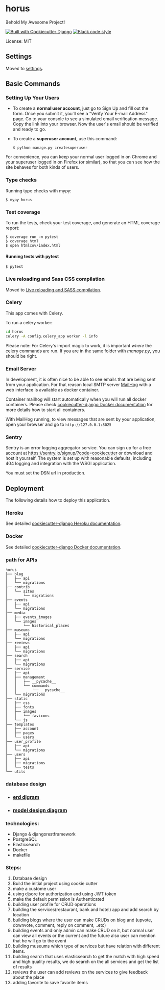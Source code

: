 # horus

Behold My Awesome Project!

[![Built with Cookiecutter Django](https://img.shields.io/badge/built%20with-Cookiecutter%20Django-ff69b4.svg?logo=cookiecutter)](https://github.com/cookiecutter/cookiecutter-django/)
[![Black code style](https://img.shields.io/badge/code%20style-black-000000.svg)](https://github.com/ambv/black)

License: MIT

## Settings

Moved to [settings](http://cookiecutter-django.readthedocs.io/en/latest/settings.html).

## Basic Commands

### Setting Up Your Users

-   To create a **normal user account**, just go to Sign Up and fill out the form. Once you submit it, you'll see a "Verify Your E-mail Address" page. Go to your console to see a simulated email verification message. Copy the link into your browser. Now the user's email should be verified and ready to go.

-   To create a **superuser account**, use this command:

        $ python manage.py createsuperuser

For convenience, you can keep your normal user logged in on Chrome and your superuser logged in on Firefox (or similar), so that you can see how the site behaves for both kinds of users.

### Type checks

Running type checks with mypy:

    $ mypy horus

### Test coverage

To run the tests, check your test coverage, and generate an HTML coverage report:

    $ coverage run -m pytest
    $ coverage html
    $ open htmlcov/index.html

#### Running tests with pytest

    $ pytest

### Live reloading and Sass CSS compilation

Moved to [Live reloading and SASS compilation](https://cookiecutter-django.readthedocs.io/en/latest/developing-locally.html#sass-compilation-live-reloading).

### Celery

This app comes with Celery.

To run a celery worker:

``` bash
cd horus
celery -A config.celery_app worker -l info
```

Please note: For Celery's import magic to work, it is important *where* the celery commands are run. If you are in the same folder with *manage.py*, you should be right.

### Email Server

In development, it is often nice to be able to see emails that are being sent from your application. For that reason local SMTP server [MailHog](https://github.com/mailhog/MailHog) with a web interface is available as docker container.

Container mailhog will start automatically when you will run all docker containers.
Please check [cookiecutter-django Docker documentation](http://cookiecutter-django.readthedocs.io/en/latest/deployment-with-docker.html) for more details how to start all containers.

With MailHog running, to view messages that are sent by your application, open your browser and go to `http://127.0.0.1:8025`

### Sentry

Sentry is an error logging aggregator service. You can sign up for a free account at <https://sentry.io/signup/?code=cookiecutter> or download and host it yourself.
The system is set up with reasonable defaults, including 404 logging and integration with the WSGI application.

You must set the DSN url in production.

## Deployment

The following details how to deploy this application.

### Heroku

See detailed [cookiecutter-django Heroku documentation](http://cookiecutter-django.readthedocs.io/en/latest/deployment-on-heroku.html).

### Docker

See detailed [cookiecutter-django Docker documentation](http://cookiecutter-django.readthedocs.io/en/latest/deployment-with-docker.html).


### path for APIs
```
horus
├── blog
│   ├── api
│   └── migrations
├── contrib
│   └── sites
│       └── migrations
├── events
│   ├── api
│   └── migrations
├── media
│   ├── events_images
│   └── images
│       └── historical_places
├── museums
│   ├── api
│   └── migrations
├── reviews
│   ├── api
│   └── migrations
├── search
│   ├── api
│   └── migrations
├── service
│   ├── api
│   ├── management
│   │   ├── __pycache__
│   │   └── commands
│   │       └── __pycache__
│   └── migrations
├── static
│   ├── css
│   ├── fonts
│   ├── images
│   │   └── favicons
│   └── js
├── templates
│   ├── account
│   ├── pages
│   └── users
├── user_profile
│   ├── api
│   └── migrations
├── users
│   ├── api
│   ├── migrations
│   └── tests
└── utils

```

### database design
   - <a href="https://lucid.app/lucidchart/6c102840-beb6-40cc-8986-41c6915913f5/edit?viewport_loc=-106%2C999%2C2200%2C1147%2C0_0&invitationId=inv_19e5cb20-d9a8-4ca6-8395-696b88aa7366"> <h3> erd digram</h3> </a>
   - <a href="https://lucid.app/lucidchart/1552b69b-b77d-4715-9dc9-4ea2a7fb2715/edit?view_items=3~_6PkoQaWxn&invitationId=inv_022baf83-6e72-4b75-aa5e-7352775529f8"> <h3> model design diagram</h3> </a>

### technologies:
   - Django & djangorestframework
   - PostgreSQL
   - Elasticsearch
   - Docker
   - makefile

### Steps:
   1. Database design
   2. Build the initial project using cookie cutter
   3. make a custome user
   4. using djsore for authorization and using JWT token
   5. make the default permission is Authenticated
   6. building user profile for CRUD operations
   7. building the services(restaurant, bank and hotel) app and add search by location
   8. building blogs where the user can make CRUDs on blog and (upvote, downvote, comment, reply on comment, ..etc)
   9. building events and only admin can make CRUD on it, but normal user can view all events or the current and the future also user can mention that he will go to the event
   10. building museums which type of services but have relation with different items.
   11. building search that uses elasticsearch to get the match with high speed and high quality results, we do search on the all services and get the list of results
   12. reviews the user can add reviews on the services to give feedback about the place
   13. adding favorite to save favorite items
